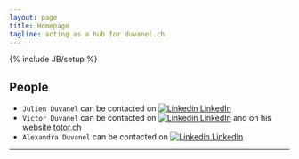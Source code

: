 ```yaml
---
layout: page
title: Homepage
tagline: acting as a hub for duvanel.ch
---
```

{% include JB/setup %}

## People
* `Julien Duvanel` can be contacted on [![Linkedin](https://i.stack.imgur.com/gVE0j.png) LinkedIn](https://www.linkedin.com/in/duvaneljulien/)
* `Victor Duvanel` can be contacted on [![Linkedin](https://i.stack.imgur.com/gVE0j.png) LinkedIn](https://www.linkedin.com/in/victor-duvanel/) and on his website [totor.ch](https://totor.ch/)
* `Alexandra Duvanel` can be contacted on [![Linkedin](https://i.stack.imgur.com/gVE0j.png) LinkedIn](https://www.linkedin.com/in/alexandra-duvanel/)

***
